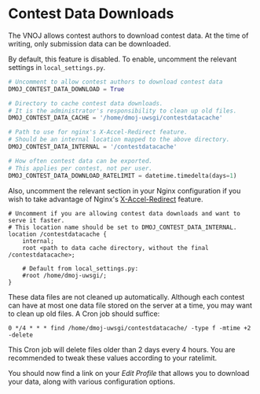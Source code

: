 # Contest Data Downloads

The VNOJ allows contest authors to download contest data. At the time of writing, only submission data can be downloaded.

By default, this feature is disabled. To enable, uncomment the relevant settings in `local_settings.py`.

```python
# Uncomment to allow contest authors to download contest data
DMOJ_CONTEST_DATA_DOWNLOAD = True

# Directory to cache contest data downloads.
# It is the administrator's responsibility to clean up old files.
DMOJ_CONTEST_DATA_CACHE = '/home/dmoj-uwsgi/contestdatacache'

# Path to use for nginx's X-Accel-Redirect feature.
# Should be an internal location mapped to the above directory.
DMOJ_CONTEST_DATA_INTERNAL = '/contestdatacache'

# How often contest data can be exported.
# This applies per contest, not per user.
DMOJ_CONTEST_DATA_DOWNLOAD_RATELIMIT = datetime.timedelta(days=1)
```

Also, uncomment the relevant section in your Nginx configuration if you wish to take
advantage of Nginx's [X-Accel-Redirect](https://www.nginx.com/resources/wiki/start/topics/examples/x-accel/#x-accel-redirect)
feature.

```nginx
# Uncomment if you are allowing contest data downloads and want to serve it faster.
# This location name should be set to DMOJ_CONTEST_DATA_INTERNAL.
location /contestdatacache {
    internal;
    root <path to data cache directory, without the final /contestdatacache>;

    # Default from local_settings.py:
    #root /home/dmoj-uwsgi/;
}
```

These data files are not cleaned up automatically. Although each contest can have at most one data file
stored on the server at a time, you may want to clean up old files. A Cron job should suffice:

```
0 */4 * * * find /home/dmoj-uwsgi/contestdatacache/ -type f -mtime +2 -delete
```

This Cron job will delete files older than 2 days every 4 hours. You are recommended to tweak these
values according to your ratelimit.

You should now find a link on your _Edit Profile_ that allows you to download your data,
along with various configuration options.
